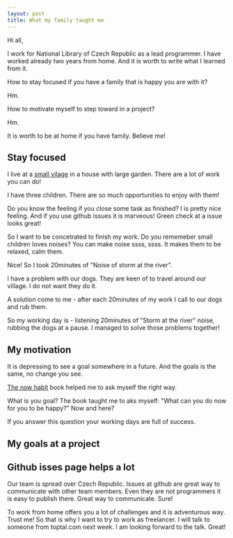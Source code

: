```yaml
---
layout: post
title: What my family taught me
---
```


Hi all,

I work for National Library of Czech Republic as a lead programmer.
I have worked already two years from home.
And it is worth to write what I learned from it.

How to stay focused if you have a family that is happy you are with
it?

Hm.

How to motivate myself to step toward in a project?

Hm.

It is worth to be at home if you have family.
Believe me!

## Stay focused

I live at a [small vilage](http://www.pasovice.cz) in a house with large garden.
There are a lot of work you can do!

I have three children. There are so much opportunities to enjoy with
them!

Do you know the feeling if you close some task as finished?
I is pretty nice feeling. And if you use github issues it is marveous! Green check at a issue looks great!

So I want to be concetrated to finish my work. Do you rememeber small children loves noises? You can make noise ssss, ssss. It makes them to be relaxed, calm them.

Nice! So I took 20minutes of "Noise of storm at the river".

I have a problem with our dogs. They are keen of to travel around our
village. I do not want they do it.

A solution come to me - after each 20minutes of my work I call to our
dogs and rub them.

So my working day is - listening 20minutes of "Storm at the river"
noise, rubbing the dogs at a pause. I managed to solve those problems together!
 
## My motivation

It is depressing to see a goal somewhere in a future. And the goals is
the same, no change you see.

[The now habit](http://www.amazon.com/The-Now-Habit-Overcoming-Procrastination/dp/1585425524)
 book helped me to ask myself the right way.

What is you goal? The book taught me to aks myself: "What can you do
now for you to be happy?" Now and here?

If you answer this question your working days are full of success.

## My goals at a project


## Github isses page helps a lot

Our team is spread over Czech Republic. Issues at github are great way to communicate with other team members.
Even they are not programmers it is easy to publish there.
Great way to communicate. Sure!

To work from home offers you a lot of challenges and it is adventurous way. Trust me!
So that is why I want to try to work as freelancer. I will talk to someone from toptal.com next week. I am looking forward to the talk. Great!

